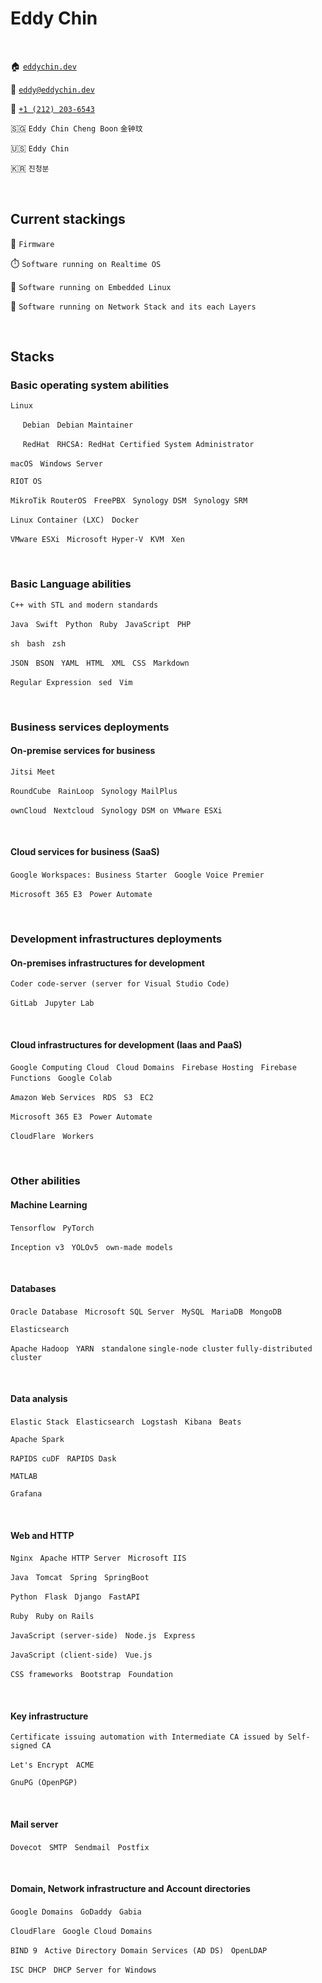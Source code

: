# Eddy Chin

&nbsp;

🏠 [`eddychin.dev`](https://eddychin.dev)

📮 [`eddy@eddychin.dev`](mailto:eddy@eddychin.dev)

💬 [`+1 (212) 203-6543`](tel:+12122036543)

🇸🇬 `Eddy Chin Cheng Boon` `金钟玟`

🇺🇸 `Eddy Chin`

🇰🇷 `진청분`

&nbsp;

## Current stackings

🔬 `Firmware`

⏱️ `Software running on Realtime OS`

👾 `Software running on Embedded Linux`

🚀 `Software running on Network Stack and its each Layers`

&nbsp;

## Stacks

### Basic operating system abilities

`Linux`

&nbsp;&nbsp;&nbsp;&nbsp; `Debian` &nbsp; `Debian Maintainer`

&nbsp;&nbsp;&nbsp;&nbsp; `RedHat` &nbsp; `RHCSA: RedHat Certified System Administrator`

`macOS` &nbsp; `Windows Server`

`RIOT OS`

`MikroTik RouterOS` &nbsp; `FreePBX` &nbsp; `Synology DSM` &nbsp; `Synology SRM`

`Linux Container (LXC)` &nbsp; `Docker`

`VMware ESXi` &nbsp; `Microsoft Hyper-V` &nbsp; `KVM` &nbsp; `Xen`

&nbsp;

### Basic Language abilities

`C++ with STL and modern standards`

`Java` &nbsp; `Swift` &nbsp; `Python` &nbsp; `Ruby` &nbsp; `JavaScript` &nbsp; `PHP`

`sh` &nbsp; `bash` &nbsp; `zsh`

`JSON` &nbsp; `BSON` &nbsp; `YAML` &nbsp; `HTML` &nbsp; `XML` &nbsp; `CSS` &nbsp; `Markdown`

`Regular Expression` &nbsp; `sed` &nbsp; `Vim`

&nbsp;

### Business services deployments

#### On-premise services for business

`Jitsi Meet`

`RoundCube` &nbsp; `RainLoop` &nbsp; `Synology MailPlus`

`ownCloud` &nbsp; `Nextcloud` &nbsp; `Synology DSM on VMware ESXi`

&nbsp;

#### Cloud services for business (SaaS)

`Google Workspaces: Business Starter` &nbsp; `Google Voice Premier`

`Microsoft 365 E3` &nbsp; `Power Automate`

&nbsp;

### Development infrastructures deployments

#### On-premises infrastructures for development

`Coder code-server (server for Visual Studio Code)`

`GitLab` &nbsp; `Jupyter Lab`

&nbsp;

#### Cloud infrastructures for development (Iaas and PaaS)

`Google Computing Cloud` &nbsp; `Cloud Domains` &nbsp; `Firebase Hosting` &nbsp; `Firebase Functions` &nbsp; `Google Colab`

`Amazon Web Services` &nbsp; `RDS` &nbsp; `S3` &nbsp; `EC2`

`Microsoft 365 E3` &nbsp; `Power Automate`

`CloudFlare` &nbsp; `Workers`

&nbsp;

### Other abilities

#### Machine Learning

`Tensorflow` &nbsp; `PyTorch`

`Inception v3` &nbsp; `YOLOv5` &nbsp; `own-made models`

&nbsp;

#### Databases

`Oracle Database` &nbsp; `Microsoft SQL Server` &nbsp; `MySQL` &nbsp; `MariaDB` &nbsp; `MongoDB`

`Elasticsearch`

`Apache Hadoop` &nbsp; `YARN` &nbsp; `standalone` `single-node cluster` `fully-distributed cluster`

&nbsp;

#### Data analysis

`Elastic Stack` &nbsp; `Elasticsearch` &nbsp; `Logstash` &nbsp; `Kibana` &nbsp; `Beats`

`Apache Spark`

`RAPIDS cuDF` &nbsp; `RAPIDS Dask`

`MATLAB`

`Grafana`

&nbsp;

#### Web and HTTP

`Nginx` &nbsp; `Apache HTTP Server` &nbsp; `Microsoft IIS`

`Java` &nbsp; `Tomcat` &nbsp; `Spring` &nbsp; `SpringBoot`

`Python` &nbsp; `Flask` &nbsp; `Django` &nbsp; `FastAPI`

`Ruby` &nbsp; `Ruby on Rails`

`JavaScript (server-side)` &nbsp; `Node.js` &nbsp; `Express`

`JavaScript (client-side)` &nbsp; `Vue.js`

`CSS frameworks` &nbsp; `Bootstrap` &nbsp; `Foundation`

&nbsp;

#### Key infrastructure

`Certificate issuing automation with Intermediate CA issued by Self-signed CA`

`Let's Encrypt` &nbsp; `ACME`

`GnuPG (OpenPGP)`

&nbsp;

#### Mail server

`Dovecot` &nbsp; `SMTP` &nbsp; `Sendmail` &nbsp; `Postfix`

&nbsp;

#### Domain, Network infrastructure and Account directories

`Google Domains` &nbsp; `GoDaddy` &nbsp; `Gabia`

`CloudFlare` &nbsp; `Google Cloud Domains`

`BIND 9` &nbsp; `Active Directory Domain Services (AD DS)` &nbsp; `OpenLDAP`

`ISC DHCP` &nbsp; `DHCP Server for Windows`

&nbsp;
